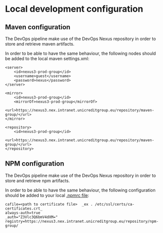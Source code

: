 # Local development configuration  

## Maven configuration  
The DevOps pipeline make use of the DevOps Nexus repository in order to store and retrieve maven artifacts.
  
In order to be able to have the same behaviour, the following nodes should be added to the local maven settings.xml:  

```
<server>
	<id>nexus3-prod-group</id>
	<username>guest</username>
	<password>nexus</password>
</server>

<mirror>
	<id>nexus3-prod-group</id>
	<mirrorOf>nexus3-prod-group</mirrorOf>
	<url>https://nexus3.nex.intranet.unicreditgroup.eu/repository/maven-group/</url>
</mirror>

<repository>
	<id>nexus3-prod-group</id>
	<url>https://nexus3.nex.intranet.unicreditgroup.eu/repository/maven-group/</url>
</repository> 
```

## NPM configuration  
The DevOps pipeline make use of the DevOps Nexus repository in order to store and retrieve npm artifacts.
  
In order to be able to have the same behaviour, the following configuration should be added to your local [.npmrc file](https://docs.npmjs.com/cli/v6/configuring-npm/npmrc/):

```
cafile=<path to certificate file>  _ex . /etc/ssl/certs/ca-certificates.crt_
always-auth=true
_auth="Z3Vlc3Q6bmV4dXM="
registry=https://nexus3.nex.intranet.unicreditgroup.eu/repository/npm-group/
```